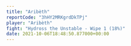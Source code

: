```yaml
---
title: "Aribèth"
reportCode: "3hHY2MRKgrdDkTPj"
player: "Aribèth"
fight: "Hydross the Unstable - Wipe 1 (18%)"
date: 2021-10-06T18:48:50.877000+00:00
---
```

